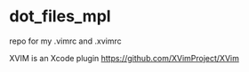 # dot_files_mpl
repo for my .vimrc and .xvimrc

XVIM is an Xcode plugin
https://github.com/XVimProject/XVim
